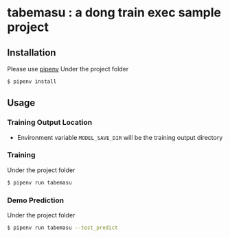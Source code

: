 # tabemasu : a dong train exec sample project
## Installation
Please use [pipenv](http://docs.pipenv.org/en/latest/)
Under the project folder
```sh
$ pipenv install
```

## Usage
### Training Output Location
- Environment variable ```MODEL_SAVE_DIR``` will be the training output directory
### Training
Under the project folder
```sh
$ pipenv run tabemasu
```
### Demo Prediction
Under the project folder
```sh
$ pipenv run tabemasu --test_predict
```
